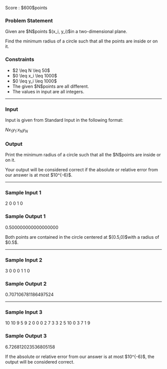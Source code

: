 
<div>

<span>

<span>

<p>
Score : $600$points
</p>

<div>

<section>

### **Problem Statement**

<p>
Given are $N$points $(x_i, y_i)$in a two-dimensional plane.
</p>

<p>
Find the minimum radius of a circle such that all the points are inside or on it.
</p>

</section>

</div>

<div>

<section>

### **Constraints**

<ul>

<li>
$2 \leq N \leq 50$
</li>

<li>
$0 \leq x_i \leq 1000$
</li>

<li>
$0 \leq y_i \leq 1000$
</li>

<li>
The given $N$points are all different.
</li>

<li>
The values in input are all integers.
</li>

</ul>

</section>

</div>

---

<div>

<div>

<section>

### **Input**

<p>
Input is given from Standard Input in the following format:
</p>

<div>

$N$$x_1$$y_1$$:$$x_N$$y_N$
</div>

</section>

</div>

<div>

<section>

### **Output**

<p>
Print the minimum radius of a circle such that all the $N$points are inside or on it.
</p>

<p>
Your output will be considered correct if the absolute or relative error from our answer is at most $10^{-6}$.
</p>

</section>

</div>

</div>

---

<div>

<section>

### **Sample Input 1**

<div>

2
0 0
1 0

</div>

</section>

</div>

<div>

<section>

### **Sample Output 1**

<div>

0.500000000000000000

</div>

<p>
Both points are contained in the circle centered at $(0.5,0)$with a radius of $0.5$.
</p>

</section>

</div>

---

<div>

<section>

### **Sample Input 2**

<div>

3
0 0
0 1
1 0

</div>

</section>

</div>

<div>

<section>

### **Sample Output 2**

<div>

0.707106781186497524

</div>

</section>

</div>

---

<div>

<section>

### **Sample Input 3**

<div>

10
10 9
5 9
2 0
0 0
2 7
3 3
2 5
10 0
3 7
1 9

</div>

</section>

</div>

<div>

<section>

### **Sample Output 3**

<div>

6.726812023536805158

</div>

<p>
If the absolute or relative error from our answer is at most $10^{-6}$, the output will be considered correct.
</p>

</section>

</div>

</span>

</span>

</div>
